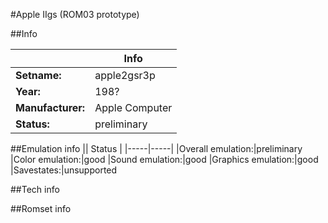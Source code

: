 #Apple IIgs (ROM03 prototype)

##Info

||Info|
|-----|-----|
|**Setname:**|apple2gsr3p
|**Year:**|198?
|**Manufacturer:**|Apple Computer
|**Status:**|preliminary

##Emulation info
|| Status |
|-----|-----|
|Overall emulation:|preliminary
|Color emulation:|good
|Sound emulation:|good
|Graphics emulation:|good
|Savestates:|unsupported

##Tech info

##Romset info

<!--- START OF EDITED COMMENT DO NOT TOUCH TEXT ABOVE-->
